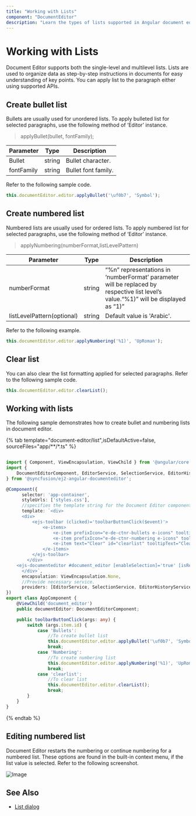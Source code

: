 ```yaml
---
title: "Working with Lists"
component: "DocumentEditor"
description: "Learn the types of lists supported in Angular document editor and how to apply or clear it for selected contents."
---
```


# Working with Lists

Document Editor supports both the single-level and multilevel lists. Lists are used to organize data as step-by-step instructions in documents for easy understanding of key points. You can apply list to the paragraph either using supported APIs.

## Create bullet list

Bullets are usually used for unordered lists. To apply bulleted list for selected paragraphs, use the following method of ‘Editor’ instance.

> applyBullet(bullet, fontFamily);

|Parameter|Type|Description|
|---------|----|-----------|
|Bullet|string|Bullet character.|
|fontFamily|string|Bullet font family.|

Refer to the following sample code.

```typescript
this.documentEditor.editor.applyBullet('\uf0b7', 'Symbol');
```

## Create numbered list

Numbered lists are usually used for ordered lists. To apply numbered list for selected paragraphs, use the following method of ‘Editor’ instance.

> applyNumbering(numberFormat,listLevelPattern)

|Parameter|Type|Description|
|---------|----|-----------|
|numberFormat|string|“%n” representations in ‘numberFormat’ parameter will be replaced by respective list level’s value.“%1)” will be displayed as “1)”|
|listLevelPattern(optional)|string|Default value is 'Arabic'.|

Refer to the following example.

```typescript
this.documentEditor.editor.applyNumbering('%1)', 'UpRoman');
```

## Clear list

You can also clear the list formatting applied for selected paragraphs. Refer to the following sample code.

```typescript
this.documentEditor.editor.clearList();
```

## Working with lists

The following sample demonstrates how to create bullet and numbering lists in document editor.

{% tab template="document-editor/list",isDefaultActive=false, sourceFiles="app/**/*.ts" %}

```typescript

import { Component, ViewEncapsulation, ViewChild } from '@angular/core';
import {
    DocumentEditorComponent, EditorService, SelectionService, EditorHistoryService, SfdtExportService
} from '@syncfusion/ej2-angular-documenteditor';

@Component({
      selector: 'app-container',
      styleUrls: ['styles.css'],
      //specifies the template string for the Document Editor component
      template: `<div>
      <div>
          <ejs-toolbar (clicked)='toolbarButtonClick($event)'>
              <e-items>
                  <e-item prefixIcon="e-de-ctnr-bullets e-icons" tooltipText="Bullets" id="Bullets"></e-item>
                  <e-item prefixIcon="e-de-ctnr-numbering e-icons" tooltipText="Numbering" id="Numbering"></e-item>
                  <e-item text="Clear" id="clearlist" tooltipText="Clear List"></e-item>
              </e-items>
          </ejs-toolbar>
        </div>
    <ejs-documenteditor #document_editor [enableSelection]='true' [isReadOnly]='false' [enableEditor]=true [enableEditorHistory]=true [enableSfdtExport]=true height="330px" style="display:block"></ejs-documenteditor>
      </div>`,
      encapsulation: ViewEncapsulation.None,
      //Provide necessary service.
      providers: [EditorService, SelectionService, EditorHistoryService, SfdtExportService]
})
export class AppComponent {
    @ViewChild('document_editor')
    public documentEditor: DocumentEditorComponent;

    public toolbarButtonClick(args: any) {
        switch (args.item.id) {
            case 'Bullets':
                //To create bullet list
                this.documentEditor.editor.applyBullet('\uf0b7', 'Symbol');
                break;
            case 'Numbering':
                //To create numbering list
                this.documentEditor.editor.applyNumbering('%1)', 'UpRoman');
                break;
            case 'clearlist':
                //To clear list
                this.documentEditor.editor.clearList();
                break;
        }
    }
}
```

{% endtab %}

## Editing numbered list

Document Editor restarts the numbering or continue numbering for a numbered list. These options are found in the built-in context menu, if the list value is selected. Refer to the following screenshot.

![Image](images/list.png)

## See Also

* [List dialog](../document-editor/dialog#list-dialog)
